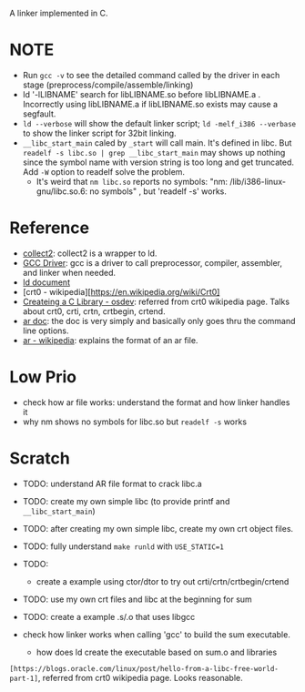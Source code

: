A linker implemented in C.

# NOTE
- Run `gcc -v` to see the detailed command called by the driver in each stage (preprocess/compile/assemble/linking)
- ld '-lLIBNAME' search for libLIBNAME.so before libLIBNAME.a . Incorrectly using libLIBNAME.a if libLIBNAME.so exists may cause a segfault.
- `ld --verbose` will show the default linker script; `ld -melf_i386 --verbase` to show the linker script for 32bit linking.
- `__libc_start_main` caled by `_start` will call main. It's defined in libc. But `readelf -s libc.so | grep __libc_start_main` may shows up nothing since the symbol name with version string is too long and get truncated. Add `-W` option to readelf solve the problem.
  - It's weird that `nm libc.so` reports no symbols: "nm: /lib/i386-linux-gnu/libc.so.6: no symbols" , but 'readelf -s' works.

# Reference
- [collect2](https://gcc.gnu.org/onlinedocs/gccint/Collect2.html): collect2 is a wrapper to ld.
- [GCC Driver](http://web.cse.ohio-state.edu/~reeves.92/CSE2421au12/SlidesDay51.pdf): gcc is a driver to call preprocessor, compiler, assembler, and linker when needed.
- [ld document](https://sourceware.org/binutils/docs-2.39/ld.html)
- [crt0 - wikipedia][https://en.wikipedia.org/wiki/Crt0]
- [Createing a C Library - osdev](https://wiki.osdev.org/Creating_a_C_Library): referred from crt0 wikipedia page. Talks about crt0, crti, crtn, crtbegin, crtend.
- [ar doc](https://sourceware.org/binutils/docs-2.39/binutils.htm): the doc is very simply and basically only goes thru the command line options.
- [ar - wikipedia](https://en.wikipedia.org/wiki/Ar_(Unix)): explains the format of an ar file.

# Low Prio
- check how ar file works: understand the format and how linker handles it
- why nm shows no symbols for libc.so but `readelf -s` works

# Scratch
- TODO: understand AR file format to crack libc.a

- TODO: create my own simple libc (to provide printf and `__libc_start_main`)

- TODO: after creating my own simple libc, create my own crt object files.

- TODO: fully understand `make runld` with `USE_STATIC=1`

- TODO:
  - create a example using ctor/dtor to try out crti/crtn/crtbegin/crtend

- TODO: use my own crt files and libc at the beginning for sum

- TODO: create a example .s/.o that uses libgcc

- check how linker works when calling 'gcc' to build the sum executable.
  - how does ld create the executable based on sum.o and libraries

` [https://blogs.oracle.com/linux/post/hello-from-a-libc-free-world-part-1] `, referred from crt0 wikipedia page. Looks reasonable.
